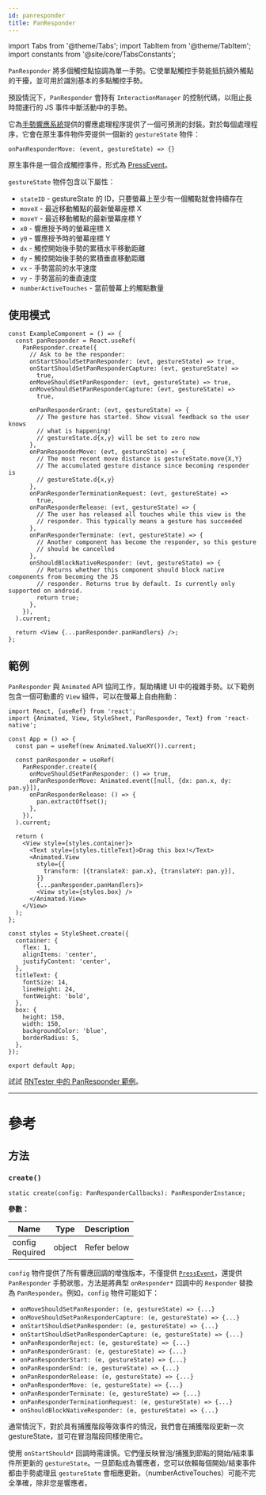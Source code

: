 ```yaml
---
id: panresponder
title: PanResponder
---
```


import Tabs from '@theme/Tabs'; import TabItem from '@theme/TabItem'; import constants from '@site/core/TabsConstants';

`PanResponder` 將多個觸控點協調為單一手勢。它使單點觸控手勢能抵抗額外觸點的干擾，並可用於識別基本的多點觸控手勢。

預設情況下，`PanResponder` 會持有 `InteractionManager` 的控制代碼，以阻止長時間運行的 JS 事件中斷活動中的手勢。

它為[手勢響應系統](gesture-responder-system.md)提供的響應處理程序提供了一個可預測的封裝。對於每個處理程序，它會在原生事件物件旁提供一個新的 `gestureState` 物件：

```
onPanResponderMove: (event, gestureState) => {}
```

原生事件是一個合成觸控事件，形式為 [PressEvent](pressevent)。

`gestureState` 物件包含以下屬性：

- `stateID` - gestureState 的 ID，只要螢幕上至少有一個觸點就會持續存在
- `moveX` - 最近移動觸點的最新螢幕座標 X
- `moveY` - 最近移動觸點的最新螢幕座標 Y
- `x0` - 響應授予時的螢幕座標 X
- `y0` - 響應授予時的螢幕座標 Y
- `dx` - 觸控開始後手勢的累積水平移動距離
- `dy` - 觸控開始後手勢的累積垂直移動距離
- `vx` - 手勢當前的水平速度
- `vy` - 手勢當前的垂直速度
- `numberActiveTouches` - 當前螢幕上的觸點數量

## 使用模式

```tsx
const ExampleComponent = () => {
  const panResponder = React.useRef(
    PanResponder.create({
      // Ask to be the responder:
      onStartShouldSetPanResponder: (evt, gestureState) => true,
      onStartShouldSetPanResponderCapture: (evt, gestureState) =>
        true,
      onMoveShouldSetPanResponder: (evt, gestureState) => true,
      onMoveShouldSetPanResponderCapture: (evt, gestureState) =>
        true,

      onPanResponderGrant: (evt, gestureState) => {
        // The gesture has started. Show visual feedback so the user knows
        // what is happening!
        // gestureState.d{x,y} will be set to zero now
      },
      onPanResponderMove: (evt, gestureState) => {
        // The most recent move distance is gestureState.move{X,Y}
        // The accumulated gesture distance since becoming responder is
        // gestureState.d{x,y}
      },
      onPanResponderTerminationRequest: (evt, gestureState) =>
        true,
      onPanResponderRelease: (evt, gestureState) => {
        // The user has released all touches while this view is the
        // responder. This typically means a gesture has succeeded
      },
      onPanResponderTerminate: (evt, gestureState) => {
        // Another component has become the responder, so this gesture
        // should be cancelled
      },
      onShouldBlockNativeResponder: (evt, gestureState) => {
        // Returns whether this component should block native components from becoming the JS
        // responder. Returns true by default. Is currently only supported on android.
        return true;
      },
    }),
  ).current;

  return <View {...panResponder.panHandlers} />;
};
```

## 範例

`PanResponder` 與 `Animated` API 協同工作，幫助構建 UI 中的複雜手勢。以下範例包含一個可動畫的 `View` 組件，可以在螢幕上自由拖動：

```SnackPlayer name=PanResponder
import React, {useRef} from 'react';
import {Animated, View, StyleSheet, PanResponder, Text} from 'react-native';

const App = () => {
  const pan = useRef(new Animated.ValueXY()).current;

  const panResponder = useRef(
    PanResponder.create({
      onMoveShouldSetPanResponder: () => true,
      onPanResponderMove: Animated.event([null, {dx: pan.x, dy: pan.y}]),
      onPanResponderRelease: () => {
        pan.extractOffset();
      },
    }),
  ).current;

  return (
    <View style={styles.container}>
      <Text style={styles.titleText}>Drag this box!</Text>
      <Animated.View
        style={{
          transform: [{translateX: pan.x}, {translateY: pan.y}],
        }}
        {...panResponder.panHandlers}>
        <View style={styles.box} />
      </Animated.View>
    </View>
  );
};

const styles = StyleSheet.create({
  container: {
    flex: 1,
    alignItems: 'center',
    justifyContent: 'center',
  },
  titleText: {
    fontSize: 14,
    lineHeight: 24,
    fontWeight: 'bold',
  },
  box: {
    height: 150,
    width: 150,
    backgroundColor: 'blue',
    borderRadius: 5,
  },
});

export default App;
```

試試 [RNTester 中的 PanResponder 範例](https://github.com/facebook/react-native/blob/main/packages/rn-tester/js/examples/PanResponder/PanResponderExample.js)。

---

# 參考

## 方法

### `create()`

```tsx
static create(config: PanResponderCallbacks): PanResponderInstance;
```

**參數：**

| Name                                                        | Type   | Description |
| ----------------------------------------------------------- | ------ | ----------- |
| config <div className="label basic required">Required</div> | object | Refer below |

`config` 物件提供了所有響應回調的增強版本，不僅提供 [`PressEvent`](pressevent)，還提供 `PanResponder` 手勢狀態，方法是將典型 `onResponder*` 回調中的 `Responder` 替換為 `PanResponder`。例如，`config` 物件可能如下：

- `onMoveShouldSetPanResponder: (e, gestureState) => {...}`
- `onMoveShouldSetPanResponderCapture: (e, gestureState) => {...}`
- `onStartShouldSetPanResponder: (e, gestureState) => {...}`
- `onStartShouldSetPanResponderCapture: (e, gestureState) => {...}`
- `onPanResponderReject: (e, gestureState) => {...}`
- `onPanResponderGrant: (e, gestureState) => {...}`
- `onPanResponderStart: (e, gestureState) => {...}`
- `onPanResponderEnd: (e, gestureState) => {...}`
- `onPanResponderRelease: (e, gestureState) => {...}`
- `onPanResponderMove: (e, gestureState) => {...}`
- `onPanResponderTerminate: (e, gestureState) => {...}`
- `onPanResponderTerminationRequest: (e, gestureState) => {...}`
- `onShouldBlockNativeResponder: (e, gestureState) => {...}`

通常情況下，對於具有捕獲階段等效事件的情況，我們會在捕獲階段更新一次 gestureState，並可在冒泡階段同樣使用它。

使用 `onStartShould*` 回調時需謹慎。它們僅反映冒泡/捕獲到節點的開始/結束事件所更新的 `gestureState`。一旦節點成為響應者，您可以依賴每個開始/結束事件都由手勢處理且 `gestureState` 會相應更新。（numberActiveTouches）可能不完全準確，除非您是響應者。
